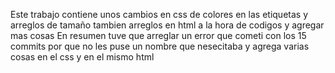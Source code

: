 Este trabajo contiene unos cambios en css de colores en las etiquetas y arreglos de tamaño tambien 
arreglos en html a la hora de codigos y agregar mas cosas En resumen tuve que arreglar un error que 
cometi con los 15 commits por que no les puse un nombre que nesecitaba y agrega varias cosas en el css y en el mismo html

